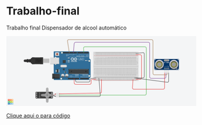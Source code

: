 # Trabalho-final
Trabalho final Dispensador de alcool automático



<img src="Dispensador.png">


<a href="dispensador.ino">Clique aqui o para código</a>
